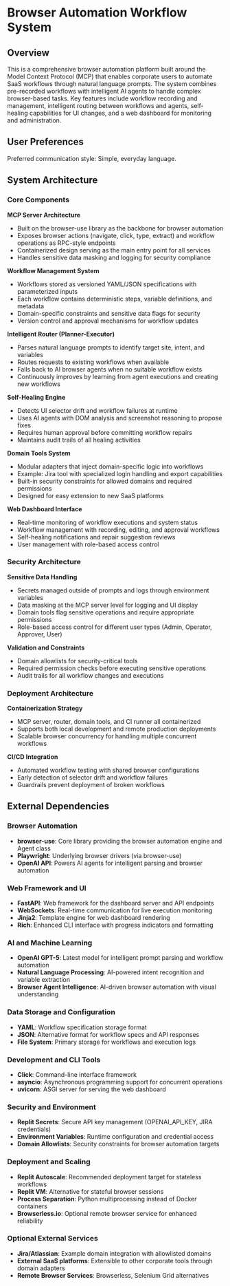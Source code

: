 # Browser Automation Workflow System

## Overview

This is a comprehensive browser automation platform built around the Model Context Protocol (MCP) that enables corporate users to automate SaaS workflows through natural language prompts. The system combines pre-recorded workflows with intelligent AI agents to handle complex browser-based tasks. Key features include workflow recording and management, intelligent routing between workflows and agents, self-healing capabilities for UI changes, and a web dashboard for monitoring and administration.

## User Preferences

Preferred communication style: Simple, everyday language.

## System Architecture

### Core Components

**MCP Server Architecture**
- Built on the browser-use library as the backbone for browser automation
- Exposes browser actions (navigate, click, type, extract) and workflow operations as RPC-style endpoints
- Containerized design serving as the main entry point for all services
- Handles sensitive data masking and logging for security compliance

**Workflow Management System**
- Workflows stored as versioned YAML/JSON specifications with parameterized inputs
- Each workflow contains deterministic steps, variable definitions, and metadata
- Domain-specific constraints and sensitive data flags for security
- Version control and approval mechanisms for workflow updates

**Intelligent Router (Planner-Executor)**
- Parses natural language prompts to identify target site, intent, and variables
- Routes requests to existing workflows when available
- Falls back to AI browser agents when no suitable workflow exists
- Continuously improves by learning from agent executions and creating new workflows

**Self-Healing Engine**
- Detects UI selector drift and workflow failures at runtime
- Uses AI agents with DOM analysis and screenshot reasoning to propose fixes
- Requires human approval before committing workflow repairs
- Maintains audit trails of all healing activities

**Domain Tools System**
- Modular adapters that inject domain-specific logic into workflows
- Example: Jira tool with specialized login handling and export capabilities
- Built-in security constraints for allowed domains and required permissions
- Designed for easy extension to new SaaS platforms

**Web Dashboard Interface**
- Real-time monitoring of workflow executions and system status
- Workflow management with recording, editing, and approval workflows
- Self-healing notifications and repair suggestion reviews
- User management with role-based access control

### Security Architecture

**Sensitive Data Handling**
- Secrets managed outside of prompts and logs through environment variables
- Data masking at the MCP server level for logging and UI display
- Domain tools flag sensitive operations and require appropriate permissions
- Role-based access control for different user types (Admin, Operator, Approver, User)

**Validation and Constraints**
- Domain allowlists for security-critical tools
- Required permission checks before executing sensitive operations
- Audit trails for all workflow changes and executions

### Deployment Architecture

**Containerization Strategy**
- MCP server, router, domain tools, and CI runner all containerized
- Supports both local development and remote production deployments
- Scalable browser concurrency for handling multiple concurrent workflows

**CI/CD Integration**
- Automated workflow testing with shared browser configurations
- Early detection of selector drift and workflow failures
- Guardrails prevent deployment of broken workflows

## External Dependencies

### Browser Automation
- **browser-use**: Core library providing the browser automation engine and Agent class
- **Playwright**: Underlying browser drivers (via browser-use)
- **OpenAI API**: Powers AI agents for intelligent parsing and browser automation

### Web Framework and UI
- **FastAPI**: Web framework for the dashboard server and API endpoints
- **WebSockets**: Real-time communication for live execution monitoring
- **Jinja2**: Template engine for web dashboard rendering
- **Rich**: Enhanced CLI interface with progress indicators and formatting

### AI and Machine Learning
- **OpenAI GPT-5**: Latest model for intelligent prompt parsing and workflow automation
- **Natural Language Processing**: AI-powered intent recognition and variable extraction
- **Browser Agent Intelligence**: AI-driven browser automation with visual understanding

### Data Storage and Configuration
- **YAML**: Workflow specification storage format
- **JSON**: Alternative format for workflow specs and API responses
- **File System**: Primary storage for workflows and execution logs

### Development and CLI Tools
- **Click**: Command-line interface framework
- **asyncio**: Asynchronous programming support for concurrent operations
- **uvicorn**: ASGI server for serving the web dashboard

### Security and Environment
- **Replit Secrets**: Secure API key management (OPENAI_API_KEY, JIRA credentials)
- **Environment Variables**: Runtime configuration and credential access
- **Domain Allowlists**: Security constraints for browser automation targets

### Deployment and Scaling
- **Replit Autoscale**: Recommended deployment target for stateless workflows
- **Replit VM**: Alternative for stateful browser sessions
- **Process Separation**: Python multiprocessing instead of Docker containers
- **Browserless.io**: Optional remote browser service for enhanced reliability

### Optional External Services
- **Jira/Atlassian**: Example domain integration with allowlisted domains
- **External SaaS platforms**: Extensible to other corporate tools through domain adapters
- **Remote Browser Services**: Browserless, Selenium Grid alternatives